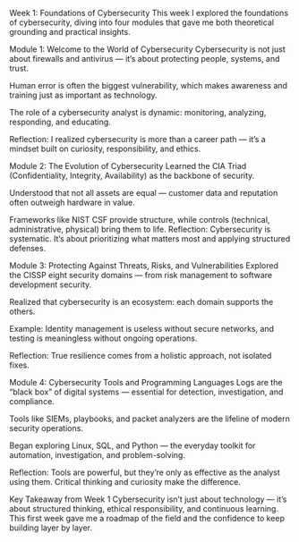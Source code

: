 Week 1: Foundations of Cybersecurity
This week I explored the foundations of cybersecurity, diving into four modules that gave me both theoretical grounding and practical insights.

Module 1: Welcome to the World of Cybersecurity
Cybersecurity is not just about firewalls and antivirus — it’s about protecting people, systems, and trust.

Human error is often the biggest vulnerability, which makes awareness and training just as important as technology.

The role of a cybersecurity analyst is dynamic: monitoring, analyzing, responding, and educating.

Reflection: I realized cybersecurity is more than a career path — it’s a mindset built on curiosity, responsibility, and ethics.

Module 2: The Evolution of Cybersecurity
Learned the CIA Triad (Confidentiality, Integrity, Availability) as the backbone of security.

Understood that not all assets are equal — customer data and reputation often outweigh hardware in value.

Frameworks like NIST CSF provide structure, while controls (technical, administrative, physical) bring them to life.
Reflection: Cybersecurity is systematic. It’s about prioritizing what matters most and applying structured defenses.

Module 3: Protecting Against Threats, Risks, and Vulnerabilities
Explored the CISSP eight security domains — from risk management to software development security.

Realized that cybersecurity is an ecosystem: each domain supports the others.

Example: Identity management is useless without secure networks, and testing is meaningless without ongoing operations.

Reflection: True resilience comes from a holistic approach, not isolated fixes.

Module 4: Cybersecurity Tools and Programming Languages
Logs are the “black box” of digital systems — essential for detection, investigation, and compliance.

Tools like SIEMs, playbooks, and packet analyzers are the lifeline of modern security operations.

Began exploring Linux, SQL, and Python — the everyday toolkit for automation, investigation, and problem-solving.

Reflection: Tools are powerful, but they’re only as effective as the analyst using them. Critical thinking and curiosity make the difference.

Key Takeaway from Week 1
Cybersecurity isn’t just about technology — it’s about structured thinking, ethical responsibility, and continuous learning. This first week gave me a roadmap of the field and the confidence to keep building layer by layer.
